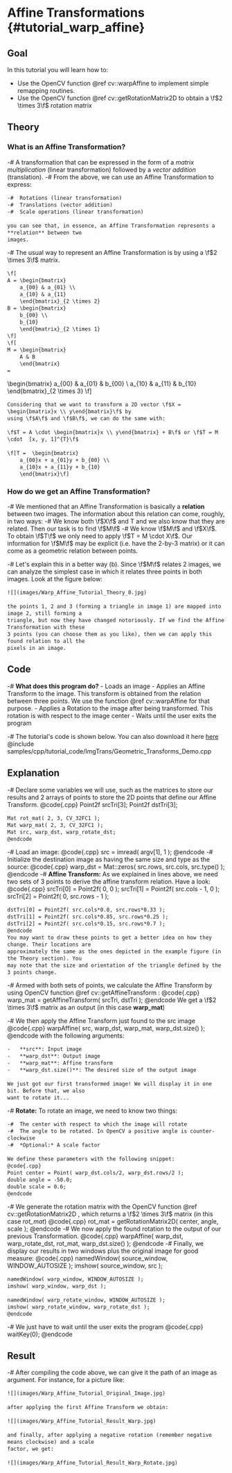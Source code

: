 Affine Transformations {#tutorial_warp_affine}
======================

Goal
----

In this tutorial you will learn how to:

-  Use the OpenCV function @ref cv::warpAffine to implement simple remapping routines.
-  Use the OpenCV function @ref cv::getRotationMatrix2D to obtain a \f$2 \times 3\f$ rotation matrix

Theory
------

### What is an Affine Transformation?

-#  A transformation that can be expressed in the form of a *matrix multiplication* (linear
    transformation) followed by a *vector addition* (translation).
-#  From the above, we can use an Affine Transformation to express:

    -#  Rotations (linear transformation)
    -#  Translations (vector addition)
    -#  Scale operations (linear transformation)

    you can see that, in essence, an Affine Transformation represents a **relation** between two
    images.

-#  The usual way to represent an Affine Transformation is by using a \f$2 \times 3\f$ matrix.

    \f[
    A = \begin{bmatrix}
        a_{00} & a_{01} \\
        a_{10} & a_{11}
        \end{bmatrix}_{2 \times 2}
    B = \begin{bmatrix}
        b_{00} \\
        b_{10}
        \end{bmatrix}_{2 \times 1}
    \f]
    \f[
    M = \begin{bmatrix}
        A & B
        \end{bmatrix}
    =
   \begin{bmatrix}
        a_{00} & a_{01} & b_{00} \\
        a_{10} & a_{11} & b_{10}
   \end{bmatrix}_{2 \times 3}
   \f]

    Considering that we want to transform a 2D vector \f$X = \begin{bmatrix}x \\ y\end{bmatrix}\f$ by
    using \f$A\f$ and \f$B\f$, we can do the same with:

    \f$T = A \cdot \begin{bmatrix}x \\ y\end{bmatrix} + B\f$ or \f$T = M \cdot  [x, y, 1]^{T}\f$

    \f[T =  \begin{bmatrix}
        a_{00}x + a_{01}y + b_{00} \\
        a_{10}x + a_{11}y + b_{10}
        \end{bmatrix}\f]

### How do we get an Affine Transformation?

-#  We mentioned that an Affine Transformation is basically a **relation**
    between two images. The information about this relation can come, roughly, in two ways:
    -#  We know both \f$X\f$ and T and we also know that they are related. Then our task is to find \f$M\f$
    -#  We know \f$M\f$ and \f$X\f$. To obtain \f$T\f$ we only need to apply \f$T = M \cdot X\f$. Our information
        for \f$M\f$ may be explicit (i.e. have the 2-by-3 matrix) or it can come as a geometric relation
        between points.

-#  Let's explain this in a better way (b). Since \f$M\f$ relates 2 images, we can analyze the simplest
    case in which it relates three points in both images. Look at the figure below:

    ![](images/Warp_Affine_Tutorial_Theory_0.jpg)

    the points 1, 2 and 3 (forming a triangle in image 1) are mapped into image 2, still forming a
    triangle, but now they have changed notoriously. If we find the Affine Transformation with these
    3 points (you can choose them as you like), then we can apply this found relation to all the
    pixels in an image.

Code
----

-#  **What does this program do?**
    -   Loads an image
    -   Applies an Affine Transform to the image. This transform is obtained from the relation
        between three points. We use the function @ref cv::warpAffine for that purpose.
    -   Applies a Rotation to the image after being transformed. This rotation is with respect to
        the image center
    -   Waits until the user exits the program

-#  The tutorial's code is shown below. You can also download it here
    [here](https://github.com/opencv/opencv/tree/master/samples/cpp/tutorial_code/ImgTrans/Geometric_Transforms_Demo.cpp)
    @include samples/cpp/tutorial_code/ImgTrans/Geometric_Transforms_Demo.cpp

Explanation
-----------

-#  Declare some variables we will use, such as the matrices to store our results and 2 arrays of
    points to store the 2D points that define our Affine Transform.
    @code{.cpp}
    Point2f srcTri[3];
    Point2f dstTri[3];

    Mat rot_mat( 2, 3, CV_32FC1 );
    Mat warp_mat( 2, 3, CV_32FC1 );
    Mat src, warp_dst, warp_rotate_dst;
    @endcode
-#  Load an image:
    @code{.cpp}
    src = imread( argv[1], 1 );
    @endcode
-#  Initialize the destination image as having the same size and type as the source:
    @code{.cpp}
    warp_dst = Mat::zeros( src.rows, src.cols, src.type() );
    @endcode
-#  **Affine Transform:** As we explained in lines above, we need two sets of 3 points to derive the
    affine transform relation. Have a look:
    @code{.cpp}
    srcTri[0] = Point2f( 0, 0 );
    srcTri[1] = Point2f( src.cols - 1, 0 );
    srcTri[2] = Point2f( 0, src.rows - 1 );

    dstTri[0] = Point2f( src.cols*0.0, src.rows*0.33 );
    dstTri[1] = Point2f( src.cols*0.85, src.rows*0.25 );
    dstTri[2] = Point2f( src.cols*0.15, src.rows*0.7 );
    @endcode
    You may want to draw these points to get a better idea on how they change. Their locations are
    approximately the same as the ones depicted in the example figure (in the Theory section). You
    may note that the size and orientation of the triangle defined by the 3 points change.

-#  Armed with both sets of points, we calculate the Affine Transform by using OpenCV function @ref
    cv::getAffineTransform :
    @code{.cpp}
    warp_mat = getAffineTransform( srcTri, dstTri );
    @endcode
    We get a \f$2 \times 3\f$ matrix as an output (in this case **warp_mat**)

-#  We then apply the Affine Transform just found to the src image
    @code{.cpp}
    warpAffine( src, warp_dst, warp_mat, warp_dst.size() );
    @endcode
    with the following arguments:

    -   **src**: Input image
    -   **warp_dst**: Output image
    -   **warp_mat**: Affine transform
    -   **warp_dst.size()**: The desired size of the output image

    We just got our first transformed image! We will display it in one bit. Before that, we also
    want to rotate it...

-#  **Rotate:** To rotate an image, we need to know two things:

    -#  The center with respect to which the image will rotate
    -#  The angle to be rotated. In OpenCV a positive angle is counter-clockwise
    -#  *Optional:* A scale factor

    We define these parameters with the following snippet:
    @code{.cpp}
    Point center = Point( warp_dst.cols/2, warp_dst.rows/2 );
    double angle = -50.0;
    double scale = 0.6;
    @endcode
-#  We generate the rotation matrix with the OpenCV function @ref cv::getRotationMatrix2D , which
    returns a \f$2 \times 3\f$ matrix (in this case *rot_mat*)
    @code{.cpp}
    rot_mat = getRotationMatrix2D( center, angle, scale );
    @endcode
-#  We now apply the found rotation to the output of our previous Transformation.
    @code{.cpp}
    warpAffine( warp_dst, warp_rotate_dst, rot_mat, warp_dst.size() );
    @endcode
-#  Finally, we display our results in two windows plus the original image for good measure:
    @code{.cpp}
    namedWindow( source_window, WINDOW_AUTOSIZE );
    imshow( source_window, src );

    namedWindow( warp_window, WINDOW_AUTOSIZE );
    imshow( warp_window, warp_dst );

    namedWindow( warp_rotate_window, WINDOW_AUTOSIZE );
    imshow( warp_rotate_window, warp_rotate_dst );
    @endcode
-#  We just have to wait until the user exits the program
    @code{.cpp}
    waitKey(0);
    @endcode

Result
------

-#  After compiling the code above, we can give it the path of an image as argument. For instance,
    for a picture like:

    ![](images/Warp_Affine_Tutorial_Original_Image.jpg)

    after applying the first Affine Transform we obtain:

    ![](images/Warp_Affine_Tutorial_Result_Warp.jpg)

    and finally, after applying a negative rotation (remember negative means clockwise) and a scale
    factor, we get:

    ![](images/Warp_Affine_Tutorial_Result_Warp_Rotate.jpg)
